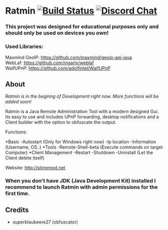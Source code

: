 # Ratmin [![Build Status](https://travis-ci.org/Slimig/Ratmin.svg?branch=master)](https://travis-ci.org/Slimig/Ratmin) [![Discord Chat](https://img.shields.io/discord/506400030022696960.svg?style=plastic)](https://discord.gg/invite/amgQZnA)

### This project was designed for educational purposes only and should only be used on devices you own!

### Used Libraries:

Maxmind GeoIP: https://github.com/maxmind/geoip-api-java<br />
WebLaf: https://github.com/mgarin/weblaf<br />
WaifUPnP: https://github.com/adolfintel/WaifUPnP<br />

## About
*Ratmin is in the beginng of Development right now. More functions will be added soon!*

Ratmin is a Java Remote Administration Tool with a modern designed Gui. Its easy to use and includes UPnP forwarding, desktop notifications and a Client builder with the option to obfuscate the output.

Functions:

*Basic
-Autostart (Only for Windows right now)
-Ip location
-Information (Username, OS..)
*Tools
-Remote-Shell-beta (Execute commands on target Computer)
*Client Management
-Restart 
-Shutdown
-Uninstall (Let the Client delete itself)

Website: http://slimemod.net

### When you don't have JDK (Java Development Kit) installed I recommend to launch Ratmin with admin permissions for the first time. 
 

## Credits
- superblaubeere27 (obfuscator)
